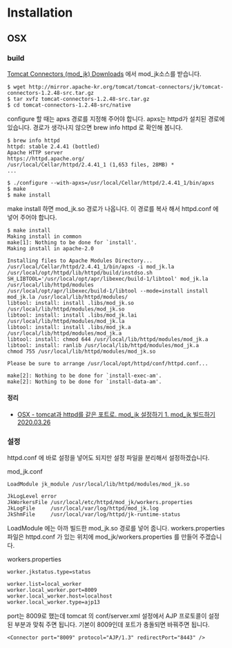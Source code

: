 # Installation
## OSX

### build
[Tomcat Connectors (mod_jk) Downloads](http://tomcat.apache.org/download-connectors.cgi) 에서 mod_jk소스를 받습니다.

```
$ wget http://mirror.apache-kr.org/tomcat/tomcat-connectors/jk/tomcat-connectors-1.2.48-src.tar.gz
$ tar xvfz tomcat-connectors-1.2.48-src.tar.gz
$ cd tomcat-connectors-1.2.48-src/native
```

configure 할 때는 apxs 경로를 지정해 주어야 합니다. apxs는 httpd가 설치된 경로에 있습니다. 경로가 생각나지 않으면 brew info httpd 로 확인해 봅니다.
```
$ brew info httpd
httpd: stable 2.4.41 (bottled)
Apache HTTP server
https://httpd.apache.org/
/usr/local/Cellar/httpd/2.4.41_1 (1,653 files, 28MB) *
...
```

```
$ ./configure --with-apxs=/usr/local/Cellar/httpd/2.4.41_1/bin/apxs
$ make
$ make install
```

make install 하면 mod_jk.so 경로가 나옵니다. 이 경로를 복사 해서 httpd.conf 에 넣어 주어야 합니다.
```
$ make install
Making install in common
make[1]: Nothing to be done for `install'.
Making install in apache-2.0

Installing files to Apache Modules Directory...
/usr/local/Cellar/httpd/2.4.41_1/bin/apxs -i mod_jk.la
/usr/local/opt/httpd/lib/httpd/build/instdso.sh SH_LIBTOOL='/usr/local/opt/apr/libexec/build-1/libtool' mod_jk.la /usr/local/lib/httpd/modules
/usr/local/opt/apr/libexec/build-1/libtool --mode=install install mod_jk.la /usr/local/lib/httpd/modules/
libtool: install: install .libs/mod_jk.so /usr/local/lib/httpd/modules/mod_jk.so
libtool: install: install .libs/mod_jk.lai /usr/local/lib/httpd/modules/mod_jk.la
libtool: install: install .libs/mod_jk.a /usr/local/lib/httpd/modules/mod_jk.a
libtool: install: chmod 644 /usr/local/lib/httpd/modules/mod_jk.a
libtool: install: ranlib /usr/local/lib/httpd/modules/mod_jk.a
chmod 755 /usr/local/lib/httpd/modules/mod_jk.so

Please be sure to arrange /usr/local/opt/httpd/conf/httpd.conf...

make[2]: Nothing to be done for `install-exec-am'.
make[2]: Nothing to be done for `install-data-am'.
```

#### 정리
* [OSX - tomcat과 httpd를 같은 포트로. mod_jk 설정하기 1. mod_jk 빌드하기 2020.03.26](https://junho85.pe.kr/1485)

### 설정
httpd.conf 에 바로 설정을 넣어도 되지만 설정 파일을 분리해서 설정하겠습니다.

mod_jk.conf
```
LoadModule jk_module /usr/local/lib/httpd/modules/mod_jk.so

JkLogLevel error
JkWorkersFile /usr/local/etc/httpd/mod_jk/workers.properties
JkLogFile     /usr/local/var/log/httpd/mod_jk.log
JkShmFile     /usr/local/var/log/httpd/jk-runtime-status
```
LoadModule 에는 아까 빌드한 mod_jk.so 경로를 넣어 줍니다.
workers.properties 파일은 httpd.conf 가 있는 위치에 mod_jk/workers.properties 를 만들어 주겠습니다.

workers.properties
```
worker.jkstatus.type=status

worker.list=local_worker
worker.local_worker.port=8009
worker.local_worker.host=localhost
worker.local_worker.type=ajp13
```

port는 8009로 했는데 tomcat 의 conf/server.xml 설정에서 AJP 프로토콜이 설정된 부분과 맞춰 주면 됩니다. 기본이 8009인데 포트가 충돌되면 바꿔주면 됩니다.
```
<Connector port="8009" protocol="AJP/1.3" redirectPort="8443" />
```
